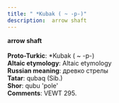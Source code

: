 ```yaml
---
title: " *Kubak ( ~ -p-)"
description:  arrow shaft
---
```

<p data-pagefind-weight="0.5">
<strong> arrow shaft</strong><br><br>
<strong>Proto-Turkic</strong>:  *Kubak ( ~ -p-)<br>
<strong>Altaic etymology</strong>:  Altaic etymology<br>
<strong>Russian meaning</strong>:  древко стрелы<br>
<strong>Tatar</strong>:  qubaq (Sib.)<br>
<strong>Shor</strong>:  qubu 'pole'<br>
<strong>Comments</strong>:  VEWT 295.<br>

</p>
